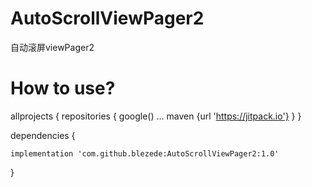 # AutoScrollViewPager2
自动滚屏viewPager2

# How to use?
allprojects {
    repositories {
        google()
        ...
        maven {url 'https://jitpack.io'}
    }
}


dependencies {

    implementation 'com.github.blezede:AutoScrollViewPager2:1.0'

}